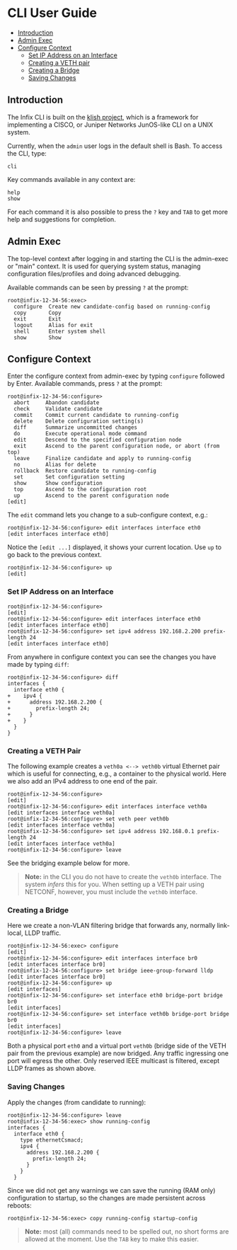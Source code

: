 CLI User Guide
==============

* [Introduction](#introduction)
* [Admin Exec](#admin-exec)
* [Configure Context](#configure-context)
  * [Set IP Address on an Interface](#set-ip-address-on-an-interface)
  * [Creating a VETH pair](#creating-a-veth-pair)
  * [Creating a Bridge](#creating-a-bridge)
  * [Saving Changes](#saving-changes)


Introduction
------------

The Infix CLI is built on the [klish project][1], which is a framework
for implementing a CISCO, or Juniper Networks JunOS-like CLI on a UNIX
system.

Currently, when the `admin` user logs in the default shell is Bash.  To
access the CLI, type:

    cli

Key commands available in any context are:

    help
	show

For each command it is also possible to press the `?` key and `TAB` to
get more help and suggestions for completion.


Admin Exec
----------

The top-level context after logging in and starting the CLI is the
admin-exec or "main" context.  It is used for querying system status,
managing configuration files/profiles and doing advanced debugging.

Available commands can be seen by pressing `?` at the prompt:

```
root@infix-12-34-56:exec> 
  configure  Create new candidate-config based on running-config
  copy       Copy
  exit       Exit
  logout     Alias for exit
  shell      Enter system shell
  show       Show
```

Configure Context
-----------------

Enter the configure context from admin-exec by typing `configure`
followed by Enter.  Available commands, press `?` at the prompt:

```
root@infix-12-34-56:configure> 
  abort     Abandon candidate
  check     Validate candidate
  commit    Commit current candidate to running-config
  delete    Delete configuration setting(s)
  diff      Summarize uncommitted changes
  do        Execute operational mode command
  edit      Descend to the specified configuration node
  exit      Ascend to the parent configuration node, or abort (from top)
  leave     Finalize candidate and apply to running-config
  no        Alias for delete
  rollback  Restore candidate to running-config
  set       Set configuration setting
  show      Show configuration
  top       Ascend to the configuration root
  up        Ascend to the parent configuration node
[edit]
```

The `edit` command lets you change to a sub-configure context, e.g.:

```
root@infix-12-34-56:configure> edit interfaces interface eth0 
[edit interfaces interface eth0]
```

Notice the `[edit ...]` displayed, it shows your current location.
Use `up` to go back to the previous context.

```
root@infix-12-34-56:configure> up
[edit]
```

### Set IP Address on an Interface

```
root@infix-12-34-56:configure> 
[edit]
root@infix-12-34-56:configure> edit interfaces interface eth0 
[edit interfaces interface eth0]
root@infix-12-34-56:configure> set ipv4 address 192.168.2.200 prefix-length 24
[edit interfaces interface eth0]
```

From anywhere in configure context you can see the changes you have
made by typing `diff`:

```
root@infix-12-34-56:configure> diff
interfaces {
  interface eth0 {
+    ipv4 {
+      address 192.168.2.200 {
+        prefix-length 24;
+      }
+    }
  }
}
```

### Creating a VETH Pair

The following example creates a `veth0a <--> veth0b` virtual Ethernet
pair which is useful for connecting, e.g., a container to the physical
world.  Here we also add an IPv4 address to one end of the pair.

```
root@infix-12-34-56:configure>
[edit]
root@infix-12-34-56:configure> edit interfaces interface veth0a
[edit interfaces interface veth0a]
root@infix-12-34-56:configure> set veth peer veth0b
[edit interfaces interface veth0a]
root@infix-12-34-56:configure> set ipv4 address 192.168.0.1 prefix-length 24
[edit interfaces interface veth0a]
root@infix-12-34-56:configure> leave
```

See the bridging example below for more.

> **Note:** in the CLI you do not have to create the `veth0b` interface.
> The system _infers_ this for you.  When setting up a VETH pair using
> NETCONF, however, you must include the `veth0b` interface.


### Creating a Bridge

Here we create a non-VLAN filtering bridge that forwards any, normally
link-local, LLDP traffic.

```
root@infix-12-34-56:exec> configure
[edit]
root@infix-12-34-56:configure> edit interfaces interface br0
[edit interfaces interface br0]
root@infix-12-34-56:configure> set bridge ieee-group-forward lldp
[edit interfaces interface br0]
root@infix-12-34-56:configure> up
[edit interfaces]
root@infix-12-34-56:configure> set interface eth0 bridge-port bridge br0
[edit interfaces]
root@infix-12-34-56:configure> set interface veth0b bridge-port bridge br0
[edit interfaces]
root@infix-12-34-56:configure> leave
```

Both a physical port `eth0` and a virtual port `veth0b` (bridge side of
the VETH pair from the previous example) are now bridged.  Any traffic
ingressing one port will egress the other.  Only reserved IEEE multicast
is filtered, except LLDP frames as shown above.


### Saving Changes

Apply the changes (from candidate to running):

```
root@infix-12-34-56:configure> leave
root@infix-12-34-56:exec> show running-config 
interfaces {
  interface eth0 {
    type ethernetCsmacd;
    ipv4 {
      address 192.168.2.200 {
        prefix-length 24;
      }
    }
  }
```

Since we did not get any warnings we can save the running (RAM only)
configuration to startup, so the changes are made persistent across
reboots:

```
root@infix-12-34-56:exec> copy running-config startup-config 
```

> **Note:** most (all) commands need to be spelled out, no short forms
> are allowed at the moment.  Use the `TAB` key to make this easier.


[1]: https://src.libcode.org/pkun/klish
